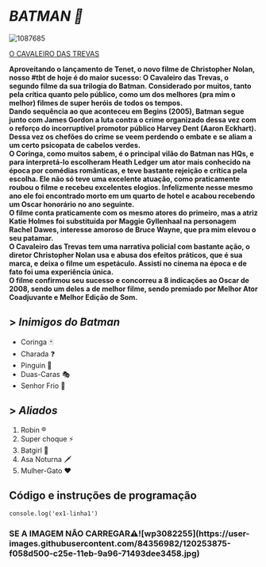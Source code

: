 *<h1>  BATMAN 🦇</h1>*

![1087685](https://user-images.githubusercontent.com/84356982/120254526-6f024200-c260-11eb-831b-8766fca10b1c.jpg)


<a href="https://www.adorocinema.com/filmes/filme-115362/">O CAVALEIRO DAS TREVAS</a>

**Aproveitando o lançamento de Tenet, o novo filme de Christopher Nolan, nosso #tbt de hoje é do maior sucesso: O Cavaleiro das Trevas, o segundo filme da sua trilogia do Batman.  Considerado por muitos, tanto pela crítica quanto pelo público, como um dos melhores (pra mim o melhor) filmes de super heróis de todos os tempos.
<br>Dando sequência ao que aconteceu em Begins (2005), Batman segue junto com James Gordon a luta contra o crime organizado dessa vez com o reforço do incorruptível promotor público Harvey Dent (Aaron Eckhart). Dessa vez os chefões do crime se veem perdendo o embate e se aliam a um certo psicopata de cabelos verdes.
<br>O Coringa, como muitos sabem, é o principal vilão do Batman nas HQs, e para interpretá-lo escolheram Heath Ledger um ator mais conhecido na época por comédias românticas, e teve bastante rejeição e crítica pela escolha. Ele não só teve uma excelente atuação, como praticamente roubou o filme e recebeu excelentes elogios. Infelizmente nesse mesmo ano ele foi encontrado morto em um quarto de hotel e acabou recebendo um Oscar honorário no ano seguinte.
<br>O filme conta praticamente com os mesmo atores do primeiro, mas a atriz Katie Holmes foi substituída por Maggie Gyllenhaal na personagem Rachel Dawes, interesse amoroso de Bruce Wayne, que pra mim elevou o seu patamar.
<br>O Cavaleiro das Trevas tem uma narrativa policial com bastante ação, o diretor Christopher Nolan usa e abusa dos efeitos práticos, que é sua marca, e deixa o filme um espetáculo. Assisti no cinema na época e de fato foi uma experiência única. 
<br>O filme confirmou seu sucesso e concorreu a 8 indicações ao Oscar de 2008, sendo um deles a de melhor filme, sendo premiado por Melhor Ator Coadjuvante e Melhor Edição de Som.**


## > *Inimigos do Batman*
 + Coringa 🃏
 + Charada ❓
 + Pinguin 🐧
 + Duas-Caras 🎭
 + Senhor Frio 🧊

## > *Aliados*
  1. Robin ®️
  2. Super choque  ⚡    
  3. Batgirl 🦇
  4. Asa Noturna 🗡️
  5. Mulher-Gato ❤️
  
     
  ## Código e instruções de programação
 `console.log('ex1-linha1')`
   

<h3> SE A IMAGEM NÃO CARREGAR⚠️![wp3082255](https://user-images.githubusercontent.com/84356982/120253875-f058d500-c25e-11eb-9a96-71493dee3458.jpg)</h3>
